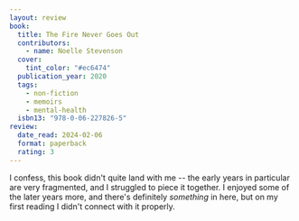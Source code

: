 ```yaml
---
layout: review
book:
  title: The Fire Never Goes Out
  contributors:
    - name: Noelle Stevenson
  cover:
    tint_color: "#ec6474"
  publication_year: 2020
  tags:
    - non-fiction
    - memoirs
    - mental-health
  isbn13: "978-0-06-227826-5"
review:
  date_read: 2024-02-06
  format: paperback
  rating: 3
---
```

I confess, this book didn't quite land with me -- the early years in particular are very fragmented, and I struggled to piece it together.
I enjoyed some of the later years more, and there's definitely _something_ in here, but on my first reading I didn't connect with it properly.
